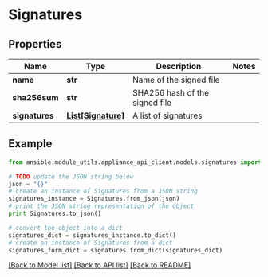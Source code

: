 # Signatures


## Properties

Name | Type | Description | Notes
------------ | ------------- | ------------- | -------------
**name** | **str** | Name of the signed file | 
**sha256sum** | **str** | SHA256 hash of the signed file | 
**signatures** | [**List[Signature]**](Signature.md) | A list of signatures | 

## Example

```python
from ansible.module_utils.appliance_api_client.models.signatures import Signatures

# TODO update the JSON string below
json = "{}"
# create an instance of Signatures from a JSON string
signatures_instance = Signatures.from_json(json)
# print the JSON string representation of the object
print Signatures.to_json()

# convert the object into a dict
signatures_dict = signatures_instance.to_dict()
# create an instance of Signatures from a dict
signatures_form_dict = signatures.from_dict(signatures_dict)
```
[[Back to Model list]](../README.md#documentation-for-models) [[Back to API list]](../README.md#documentation-for-api-endpoints) [[Back to README]](../README.md)


